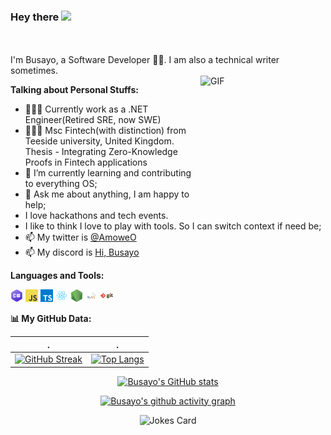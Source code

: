 
### Hey there <img src="https://media.giphy.com/media/hvRJCLFzcasrR4ia7z/giphy.gif" width="25px">

<br />
<br />
I'm Busayo, a Software Developer 🚀🚀. I am also a technical writer sometimes.
<br/>
  <img align="right" alt="GIF" src="https://c.tenor.com/AlUkiGkR2j8AAAAM/new-game-ahagon-umiko-programming.gif" width="200" height="200" />
  
**Talking about Personal Stuffs:**
- 👨🏽‍💻 Currently work as a .NET Engineer(Retired SRE, now SWE)
- 👨🏽‍💻 Msc Fintech(with distinction) from Teeside university, United Kingdom. Thesis - Integrating Zero-Knowledge Proofs in Fintech applications
- 🌱 I’m currently learning and contributing to everything OS; 
- 💬 Ask me about anything, I am happy to help;
- I love hackathons and tech events.
- I like to think I love to play with tools. So I can switch context if need be;
- 📫 My twitter is [@AmoweO](https://twitter.com/AmoweO)
- 📫 My discord is [Hi, Busayo](https://discord.com/users/busayo#4524)

**Languages and Tools:**  

<code><img height="20" src="https://raw.githubusercontent.com/github/explore/80688e429a7d4ef2fca1e82350fe8e3517d3494d/topics/csharp/csharp.png"></code>
<code><img height="20" src="https://raw.githubusercontent.com/github/explore/80688e429a7d4ef2fca1e82350fe8e3517d3494d/topics/javascript/javascript.png"></code>
<code><img height="20" src="https://raw.githubusercontent.com/github/explore/80688e429a7d4ef2fca1e82350fe8e3517d3494d/topics/typescript/typescript.png"></code>
<code><img height="20" src="https://raw.githubusercontent.com/github/explore/80688e429a7d4ef2fca1e82350fe8e3517d3494d/topics/react/react.png"></code>
<code><img height="20" src="https://raw.githubusercontent.com/github/explore/80688e429a7d4ef2fca1e82350fe8e3517d3494d/topics/nodejs/nodejs.png"></code>
<code><img height="20" src="https://raw.githubusercontent.com/github/explore/80688e429a7d4ef2fca1e82350fe8e3517d3494d/topics/mysql/mysql.png"></code>
<code><img height="20" src="https://raw.githubusercontent.com/github/explore/80688e429a7d4ef2fca1e82350fe8e3517d3494d/topics/git/git.png"></code>



 **📊 My GitHub Data:**

|                                                                                                            .                                                                                                            |                                                                             .                                                                             |
| :---------------------------------------------------------------------------------------------------------------------------------------------------------------------------------------------------------------------: | :-------------------------------------------------------------------------------------------------------------------------------------------------------: |
| [![GitHub Streak](https://github-readme-streak-stats.herokuapp.com?user=amoweolubusayo&theme=cobalt&hide_border=true&date_format=M%20j%5B%2C%20Y%5D&fire=DD0000&ring=DD2727&currStreakNum=00DD3DC2&background=000000)](#!) | [![Top Langs](https://github-readme-stats.vercel.app/api/top-langs/?username=amoweolubusayo&layout=compact&theme=vision-friendly-dark&hide_border=true)](#!) |

<div id="github_stats" align="center">

[![Busayo's GitHub stats](https://github-readme-stats.vercel.app/api?username=amoweolubusayo&count_private=true&show_icons=true&theme=radical&hide_border=true)](#!)

[![Busayo's github activity graph](https://github-activity-graph-oopa.herokuapp.com/graph?username=amoweolubusayo&theme=redical&hide_border=true)](#!)

![Jokes Card](https://readme-jokes.vercel.app/api?theme=redical&hide_border=true)

</div>
